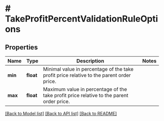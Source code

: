 # # TakeProfitPercentValidationRuleOptions

## Properties

Name | Type | Description | Notes
------------ | ------------- | ------------- | -------------
**min** | **float** | Minimal value in percentage of the take profit price relative to the parent order price. |
**max** | **float** | Maximum value in percentage of the take profit price relative to the parent order price. |

[[Back to Model list]](../../README.md#models) [[Back to API list]](../../README.md#endpoints) [[Back to README]](../../README.md)
